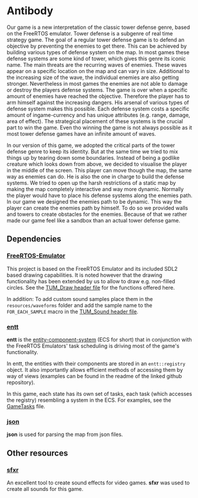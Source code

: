 # Antibody

Our game is a new interpretation of the classic tower defense genre, based on the FreeRTOS emulator.
Tower defense is a subgenre of real time strategy game. The goal of a regular tower defense game is to defend an objective by preventing the enemies to get there. This can be achieved by building various types of defense system on the map. In most games these defense systems are some kind of tower, which gives this genre its iconic name.
The main threats are the recurring waves of enemies. These waves appear on a specific location on the map and can vary in size. Additional to the increasing size of the wave, the individual enemies are also getting stronger. Nevertheless in most games the enemies are not able to damage or destroy the players defense systems. 
The game is over when a specific amount of enemies have reached the objective.
Therefore the player has to arm himself against the increasing dangers. His arsenal of various types of defense system makes this possible. Each defense system costs a specific amount of ingame-currency and has unique attributes (e.g. range, damage, area of effect). The strategical placement of these systems is the crucial part to win the game. Even tho winning the game is not always possible as it most tower defense games have an infinite amount of waves. 

In our version of this game, we adopted the critical parts of the tower defense genre to keep its identity. But at the same time we tried to mix things up by tearing down some boundaries. Instead of being a godlike creature which looks down from above, we decided to visualise the player in the middle of the screen. This player can move though the map, the same way as enemies can do. He is also the one in charge to build the defense systems. 
We tried to open up the harsh restrictions of a static map by making the map completely interactive and way more dynamic. Normally the player would have to place his defense systems along the enemies path. In our game we designed the enemies path to be dynamic. This way the player can create the enemies path by himself. To do so we provided walls and towers to create obstacles for the enemies. Because of that we rather made our game feel like a sandbox than an actual tower defense game. 


## Dependencies

### [FreeRTOS-Emulator](https://github.com/alxhoff/FreeRTOS-Emulator)

This project is based on the FreeRTOS Emulator and its included SDL2 based drawing capabilities. It is noted however that the drawing functionality has been extended by us to allow to draw e.g. non-filled circles. See the [TUM_Draw header file](https://github.com/Skadic/RTOS-TD/blob/master/lib/Gfx/include/TUM_Draw.h) for the functions offered here.

In addition: To add custom sound samples place them in the `resources/waveforms` folder and add the sample name to the `FOR_EACH_SAMPLE` macro in the [TUM_Sound header file](https://github.com/Skadic/RTOS-TD/blob/master/lib/Gfx/include/TUM_Sound.h).

### [entt](https://github.com/skypjack/entt)

**entt** is the [entity-component-system](https://en.wikipedia.org/wiki/Entity_component_system) (ECS for short) that in conjunction with the FreeRTOS Emulators' task scheduling is driving most of the game's functionality.

In entt, the entities with their components are stored in an `entt::registry` object. It also importantly allows efficient methods of accessing them by way of views (examples can be found in the readme of the linked github repository).  

In this game, each state has its own set of tasks, each task (which accesses the registry) resembling a system in the ECS. For examples, see the [GameTasks](https://github.com/Skadic/RTOS-TD/blob/master/src/states/gamestate/GameTasks.cpp) file.

### [json](https://github.com/nlohmann/json)

**json** is used for parsing the map from json files.

## Other resources

### [sfxr](https://www.drpetter.se/project_sfxr.html)

An excellent tool to create sound effects for video games. **sfxr** was used to create all sounds for this game.
